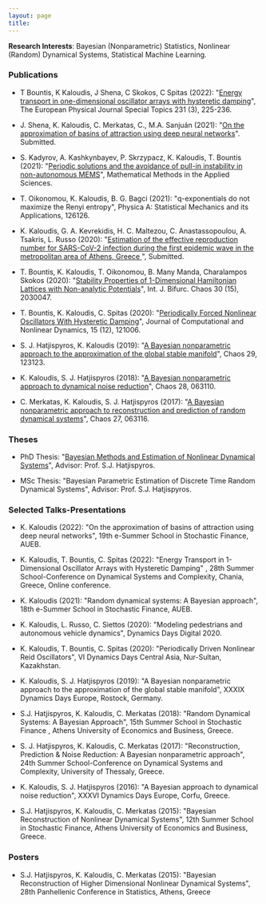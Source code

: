 ```yaml
---
layout: page
title: 
---
```

**Research Interests**: Bayesian (Nonparametric) Statistics, Nonlinear (Random) Dynamical Systems, Statistical Machine Learning.

### Publications

* T Bountis, K Kaloudis, J Shena, C Skokos, C Spitas (2022): "[Energy transport in one-dimensional oscillator arrays with hysteretic damping](https://arxiv.org/abs/2111.10816.pdf)", The European Physical Journal Special Topics 231 (3), 225-236.

* J. Shena, K. Kaloudis, C. Merkatas, C., M.A. Sanjuán (2021): "[On the approximation of basins of attraction using deep neural networks](https://arxiv.org/pdf/2109.06564.pdf)". Submitted.

* S. Kadyrov, A. Kashkynbayev, P. Skrzypacz, K. Kaloudis, T. Bountis (2021): "[Periodic solutions and the avoidance of pull-in instability in non-autonomous MEMS](https://doi.org/10.1002/mma.7725)", Mathematical Methods in the Applied Sciences.

* T. Oikonomou, K. Kaloudis, B. G. Bagci (2021): "q-exponentials do not maximize the Renyi entropy", Physica A: Statistical Mechanics and its Applications, 126126.

*  K. Kaloudis, G. A. Kevrekidis, H. C. Maltezou, C. Anastassopoulou, A. Tsakris, L. Russo (2020): "[Estimation of the effective reproduction number for SARS-CoV-2 infection during the first epidemic wave in the metropolitan area of Athens, Greece ](https://arxiv.org/pdf/2012.14192.pdf)", Submitted.

- T. Bountis, K. Kaloudis, T. Oikonomou, B. Many Manda, Charalampos Skokos (2020): "[Stability Properties of 1-Dimensional Hamiltonian Lattices with Non-analytic Potentials](https://arxiv.org/pdf/2005.06196.pdf)",  Int. J. Bifurc. Chaos 30 (15), 2030047.

- T. Bountis, K. Kaloudis, C. Spitas (2020): "[Periodically Forced Nonlinear Oscillators With Hysteretic Damping](https://arxiv.org/pdf/2005.06187.pdf)", Journal of Computational and Nonlinear Dynamics, 15 (12), 121006.

- S. J. Hatjispyros, K. Kaloudis (2019): "[A Bayesian nonparametric approach to the approximation of the global stable manifold](https://doi.org/10.1063/1.5025545)",  Chaos 29, 123123.

- K. Kaloudis, S. J. Hatjispyros (2018): "[A Bayesian nonparametric approach to dynamical noise reduction](https://doi.org/10.1063/1.5025545)",  Chaos 28, 063110.

- C. Merkatas, K. Kaloudis, S. J. Hatjispyros (2017): "[A Bayesian nonparametric approach to reconstruction and prediction of random dynamical systems](http://dx.doi.org/10.1063/1.4990547)", Chaos 27, 063116.

### Theses

- PhD Thesis: "[Bayesian Methods and Estimation of Nonlinear Dynamical Systems](https://thesis.ekt.gr/thesisBookReader/id/46213#page/1/mode/2up)", 
Advisor:  Prof. S.J. Hatjispyros.

- MSc Thesis: "Bayesian Parametric Estimation of Discrete Time Random Dynamical Systems",
Advisor:  Prof. S.J. Hatjispyros.

### Selected Talks-Presentations
- K. Kaloudis (2022): "On the approximation of basins of attraction using deep neural networks",  19th e-Summer School in Stochastic Finance, AUEB.

- K. Kaloudis, T. Bountis, C. Spitas (2022): "Energy Transport in 1-Dimensional Oscillator Arrays with Hysteretic Damping" , 28th Summer School-Conference on Dynamical Systems and Complexity, Chania, Greece, Online conference.

- K. Kaloudis (2021): "Random dynamical systems: A Bayesian approach", 18th e-Summer School in Stochastic Finance, AUEB.

- K. Kaloudis, L. Russo, C. Siettos (2020): "Modeling pedestrians and autonomous vehicle dynamics", Dynamics Days Digital 2020.

- K. Kaloudis, T. Bountis, C. Spitas (2020): "Periodically Driven Nonlinear Reid Oscillators", VI Dynamics Days Central Asia, Nur-Sultan, Kazakhstan.

- K. Kaloudis, S. J. Hatjispyros (2019): "A Bayesian nonparametric approach to the approximation of the global stable manifold",
XXXIX Dynamics Days Europe, Rostock, Germany.

- S.J. Hatjispyros, K. Kaloudis,  C. Merkatas (2018): "Random Dynamical Systems: A Bayesian Approach",
15th Summer School in Stochastic Finance , Athens University of Economics and Business, Greece.

- S. J. Hatjispyros, K. Kaloudis, C. Merkatas (2017): "Reconstruction, Prediction & Noise Reduction: A Bayesian nonparametric approach",
24th Summer School-Conference on Dynamical Systems and Complexity, University of Thessaly, Greece.

- K. Kaloudis, S. J. Hatjispyros (2016): "A Bayesian approach to dynamical noise reduction",
XXXVI Dynamics Days Europe, Corfu, Greece.

- S.J. Hatjispyros, K. Kaloudis,  C. Merkatas (2015): "Bayesian Reconstruction of Nonlinear Dynamical Systems",
12th Summer School in Stochastic Finance, Athens University of Economics and Business, Greece.


### Posters

- S.J. Hatjispyros, K. Kaloudis,  C. Merkatas (2015): "Bayesian Reconstruction of  Higher Dimensional Nonlinear Dynamical Systems", 
28th Panhellenic Conference in Statistics, Athens, Greece


